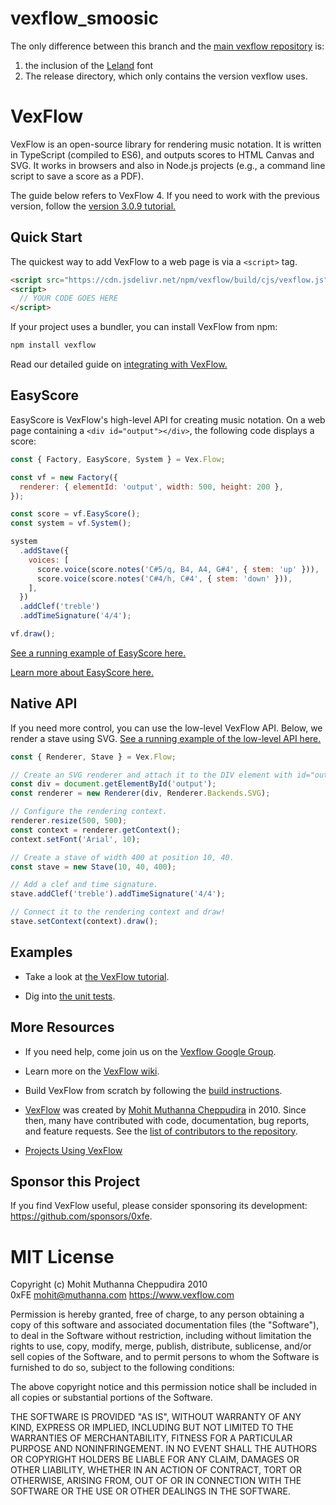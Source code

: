 # vexflow_smoosic
The only difference between this branch and the [main vexflow repository](https://github.com/AaronDavidNewman/vexflow.git) is:

1. the inclusion of the [Leland](https://github.com/MuseScoreFonts/Leland) font
2. The release directory, which only contains the version vexflow uses.

# VexFlow

VexFlow is an open-source library for rendering music notation. It is written in TypeScript (compiled to ES6), and outputs scores to HTML Canvas and SVG. It works in browsers and also in Node.js projects (e.g., a command line script to save a score as a PDF).

The guide below refers to VexFlow 4. If you need to work with the previous version, follow the [version 3.0.9 tutorial.](https://github.com/0xfe/vexflow/wiki/VexFlow-3.0.9-Tutorial)

## Quick Start

The quickest way to add VexFlow to a web page is via a `<script>` tag.

```html
<script src="https://cdn.jsdelivr.net/npm/vexflow/build/cjs/vexflow.js"></script>
<script>
  // YOUR CODE GOES HERE
</script>
```

If your project uses a bundler, you can install VexFlow from npm:

```sh
npm install vexflow
```

Read our detailed guide on [integrating with VexFlow.](https://github.com/0xfe/vexflow/wiki/VexFlow-4-Tutorial)

## EasyScore

EasyScore is VexFlow's high-level API for creating music notation. On a web page containing a `<div id="output"></div>`, the following code displays a score:

```javascript
const { Factory, EasyScore, System } = Vex.Flow;

const vf = new Factory({
  renderer: { elementId: 'output', width: 500, height: 200 },
});

const score = vf.EasyScore();
const system = vf.System();

system
  .addStave({
    voices: [
      score.voice(score.notes('C#5/q, B4, A4, G#4', { stem: 'up' })),
      score.voice(score.notes('C#4/h, C#4', { stem: 'down' })),
    ],
  })
  .addClef('treble')
  .addTimeSignature('4/4');

vf.draw();
```

[See a running example of EasyScore here.](https://jsfiddle.net/xure9svb/)

[Learn more about EasyScore here.](https://github.com/0xfe/vexflow/wiki/Using-EasyScore)

## Native API

If you need more control, you can use the low-level VexFlow API. Below, we render a stave using SVG. [See a running example of the low-level API here.](https://jsfiddle.net/5zgf03un/)

```javascript
const { Renderer, Stave } = Vex.Flow;

// Create an SVG renderer and attach it to the DIV element with id="output".
const div = document.getElementById('output');
const renderer = new Renderer(div, Renderer.Backends.SVG);

// Configure the rendering context.
renderer.resize(500, 500);
const context = renderer.getContext();
context.setFont('Arial', 10);

// Create a stave of width 400 at position 10, 40.
const stave = new Stave(10, 40, 400);

// Add a clef and time signature.
stave.addClef('treble').addTimeSignature('4/4');

// Connect it to the rendering context and draw!
stave.setContext(context).draw();
```

## Examples

- Take a look at [the VexFlow tutorial](https://github.com/0xfe/vexflow/wiki/Tutorial).

- Dig into [the unit tests](https://github.com/0xfe/vexflow/tree/master/tests).

## More Resources

- If you need help, come join us on the [Vexflow Google Group](https://groups.google.com/forum/?fromgroups#!forum/vexflow).

- Learn more on the [VexFlow wiki](https://github.com/0xfe/vexflow/wiki).

- Build VexFlow from scratch by following the [build instructions](https://github.com/0xfe/vexflow/wiki/Build%2C-Test%2C-Release).

- [VexFlow](https://vexflow.com) was created by [Mohit Muthanna Cheppudira](https://muthanna.com) in 2010. Since then, many have contributed with code, documentation, bug reports, and feature requests. See the [list of contributors to the repository](https://github.com/0xfe/vexflow/graphs/contributors).

- [Projects Using VexFlow](https://github.com/0xfe/vexflow/wiki/Project-Gallery)

## Sponsor this Project

If you find VexFlow useful, please consider sponsoring its development: https://github.com/sponsors/0xfe.

# MIT License

Copyright (c) Mohit Muthanna Cheppudira 2010 <br/>
0xFE <mohit@muthanna.com> https://www.vexflow.com

Permission is hereby granted, free of charge, to any person obtaining a copy
of this software and associated documentation files (the "Software"), to deal
in the Software without restriction, including without limitation the rights
to use, copy, modify, merge, publish, distribute, sublicense, and/or sell
copies of the Software, and to permit persons to whom the Software is
furnished to do so, subject to the following conditions:

The above copyright notice and this permission notice shall be included in
all copies or substantial portions of the Software.

THE SOFTWARE IS PROVIDED "AS IS", WITHOUT WARRANTY OF ANY KIND, EXPRESS OR
IMPLIED, INCLUDING BUT NOT LIMITED TO THE WARRANTIES OF MERCHANTABILITY,
FITNESS FOR A PARTICULAR PURPOSE AND NONINFRINGEMENT. IN NO EVENT SHALL THE
AUTHORS OR COPYRIGHT HOLDERS BE LIABLE FOR ANY CLAIM, DAMAGES OR OTHER
LIABILITY, WHETHER IN AN ACTION OF CONTRACT, TORT OR OTHERWISE, ARISING FROM,
OUT OF OR IN CONNECTION WITH THE SOFTWARE OR THE USE OR OTHER DEALINGS IN
THE SOFTWARE.
